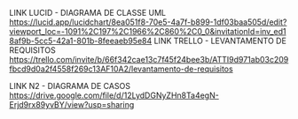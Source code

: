 LINK LUCID - DIAGRAMA DE CLASSE UML
https://lucid.app/lucidchart/8ea051f8-70e5-4a7f-b899-1df03baa505d/edit?viewport_loc=-1091%2C197%2C1966%2C860%2C0_0&invitationId=inv_ed18af9b-5cc5-42a1-801b-8feeaeb95e84
LINK TRELLO - LEVANTAMENTO DE REQUISITOS
https://trello.com/invite/b/66f342cae13c7f45f24bee3b/ATTI9d971ab03c209fbcd9d0a2f4558f269c13AF10A2/levantamento-de-requisitos

LINK N2 - DIAGRAMA DE CASOS
https://drive.google.com/file/d/12LydDGNyZHn8Ta4egN-Erjd9rx89yvBY/view?usp=sharing

